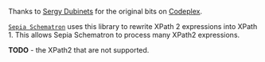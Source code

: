Thanks to [Sergy Dubinets](https://www.codeplex.com/site/users/view/SergeyDubinets) for the original bits on [Codeplex](https://xpathparser.codeplex.com/). 

[`Sepia Schematron`](./Source/Sepia/Schematron/) uses this library to rewrite XPath 2 expressions into XPath 1.  This allows Sepia Schematron to process many XPath2 expressions.

**TODO** - the XPath2 that are not supported.
